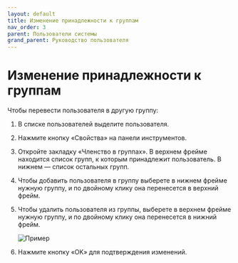 ```yaml
---
layout: default
title: Изменение принадлежности к группам
nav_order: 3
parent: Пользователи системы
grand_parent: Руководство пользователя
---
```


# Изменение принадлежности к группам

Чтобы перевести пользователя в другую группу:

1. В списке пользователей выделите пользователя.

2. Нажмите кнопку «Свойства» на панели инструментов.

3. Откройте закладку «Членство в группах». В верхнем фрейме находится список групп, к которым принадлежит пользователь. В нижнем — список остальных групп.

4. Чтобы добавить пользователя в группу выберете в нижнем фрейме нужную группу, и по двойному клику она перенесется в верхний фрейм.

5. Чтобы удалить пользователя из группы, выберете в верхнем фрейме нужную группу, и по двойному клику она перенесется в нижний фрейм.

	![Пример]({{site.baseurl}}/docs/images/u-5.png)

6. Нажмите кнопку «OK» для подтверждения изменений.